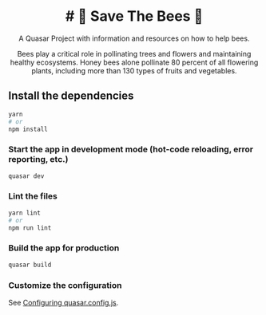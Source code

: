 <div align="center">
<h1># 🐝 Save The Bees 🐝</h1>

A Quasar Project with information and resources on how to help bees.

Bees play a critical role in pollinating trees and flowers and maintaining healthy ecosystems. Honey bees alone pollinate 80 percent of all flowering plants, including more than 130 types of fruits and vegetables.
</div>

## Install the dependencies
```bash
yarn
# or
npm install
```

### Start the app in development mode (hot-code reloading, error reporting, etc.)
```bash
quasar dev
```


### Lint the files
```bash
yarn lint
# or
npm run lint
```


### Build the app for production
```bash
quasar build
```

### Customize the configuration
See [Configuring quasar.config.js](https://v2.quasar.dev/quasar-cli-vite/quasar-config-js).
